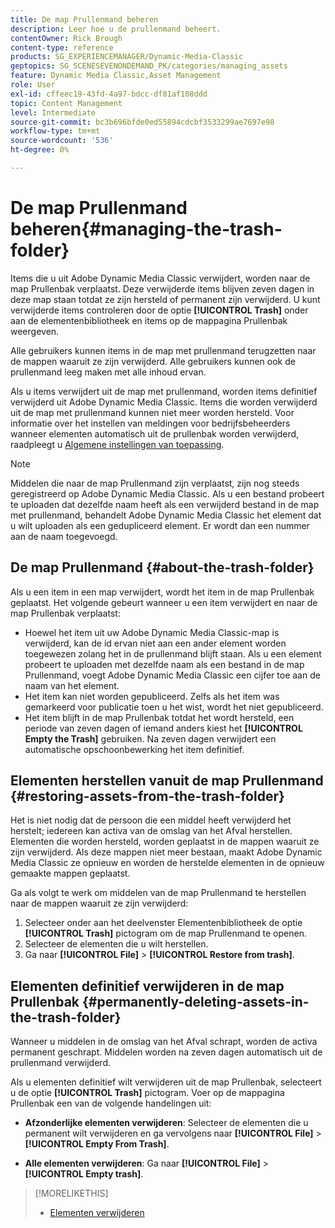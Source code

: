```yaml
---
title: De map Prullenmand beheren
description: Leer hoe u de prullenmand beheert.
contentOwner: Rick Brough
content-type: reference
products: SG_EXPERIENCEMANAGER/Dynamic-Media-Classic
geptopics: SG_SCENESEVENONDEMAND_PK/categories/managing_assets
feature: Dynamic Media Classic,Asset Management
role: User
exl-id: cffeec19-43fd-4a97-bdcc-df81af108ddd
topic: Content Management
level: Intermediate
source-git-commit: bc3b696bfde0ed55894cdcbf3533299ae7697e98
workflow-type: tm+mt
source-wordcount: '536'
ht-degree: 0%

---
```


# De map Prullenmand beheren{#managing-the-trash-folder}

Items die u uit Adobe Dynamic Media Classic verwijdert, worden naar de map Prullenbak verplaatst. Deze verwijderde items blijven zeven dagen in deze map staan totdat ze zijn hersteld of permanent zijn verwijderd. U kunt verwijderde items controleren door de optie **[!UICONTROL Trash]** onder aan de elementenbibliotheek en items op de mappagina Prullenbak weergeven.

Alle gebruikers kunnen items in de map met prullenmand terugzetten naar de mappen waaruit ze zijn verwijderd. Alle gebruikers kunnen ook de prullenmand leeg maken met alle inhoud ervan.

Als u items verwijdert uit de map met prullenmand, worden items definitief verwijderd uit Adobe Dynamic Media Classic. Items die worden verwijderd uit de map met prullenmand kunnen niet meer worden hersteld. Voor informatie over het instellen van meldingen voor bedrijfsbeheerders wanneer elementen automatisch uit de prullenbak worden verwijderd, raadpleegt u [Algemene instellingen van toepassing](application-setup.md#general_settings).

>[!NOTE]
>
>Middelen die naar de map Prullenmand zijn verplaatst, zijn nog steeds geregistreerd op Adobe Dynamic Media Classic. Als u een bestand probeert te uploaden dat dezelfde naam heeft als een verwijderd bestand in de map met prullenmand, behandelt Adobe Dynamic Media Classic het element dat u wilt uploaden als een gedupliceerd element. Er wordt dan een nummer aan de naam toegevoegd.

## De map Prullenmand {#about-the-trash-folder}

Als u een item in een map verwijdert, wordt het item in de map Prullenbak geplaatst. Het volgende gebeurt wanneer u een item verwijdert en naar de map Prullenbak verplaatst:

* Hoewel het item uit uw Adobe Dynamic Media Classic-map is verwijderd, kan de id ervan niet aan een ander element worden toegewezen zolang het in de prullenmand blijft staan. Als u een element probeert te uploaden met dezelfde naam als een bestand in de map Prullenmand, voegt Adobe Dynamic Media Classic een cijfer toe aan de naam van het element.
* Het item kan niet worden gepubliceerd. Zelfs als het item was gemarkeerd voor publicatie toen u het wist, wordt het niet gepubliceerd.
* Het item blijft in de map Prullenbak totdat het wordt hersteld, een periode van zeven dagen of iemand anders kiest het **[!UICONTROL Empty the Trash]** gebruiken. Na zeven dagen verwijdert een automatische opschoonbewerking het item definitief.

## Elementen herstellen vanuit de map Prullenmand {#restoring-assets-from-the-trash-folder}

Het is niet nodig dat de persoon die een middel heeft verwijderd het herstelt; iedereen kan activa van de omslag van het Afval herstellen. Elementen die worden hersteld, worden geplaatst in de mappen waaruit ze zijn verwijderd. Als deze mappen niet meer bestaan, maakt Adobe Dynamic Media Classic ze opnieuw en worden de herstelde elementen in de opnieuw gemaakte mappen geplaatst.

Ga als volgt te werk om middelen van de map Prullenmand te herstellen naar de mappen waaruit ze zijn verwijderd:

1. Selecteer onder aan het deelvenster Elementenbibliotheek de optie **[!UICONTROL Trash]** pictogram om de map Prullenmand te openen.
1. Selecteer de elementen die u wilt herstellen.
1. Ga naar **[!UICONTROL File]** > **[!UICONTROL Restore from trash]**.

## Elementen definitief verwijderen in de map Prullenbak {#permanently-deleting-assets-in-the-trash-folder}

Wanneer u middelen in de omslag van het Afval schrapt, worden de activa permanent geschrapt. Middelen worden na zeven dagen automatisch uit de prullenmand verwijderd.

Als u elementen definitief wilt verwijderen uit de map Prullenbak, selecteert u de optie **[!UICONTROL Trash]** pictogram. Voer op de mappagina Prullenbak een van de volgende handelingen uit:

* **Afzonderlijke elementen verwijderen**: Selecteer de elementen die u permanent wilt verwijderen en ga vervolgens naar **[!UICONTROL File]** > **[!UICONTROL Empty From Trash]**.

* **Alle elementen verwijderen**: Ga naar **[!UICONTROL File]** > **[!UICONTROL Empty trash]**.

>[!MORELIKETHIS]
>
>* [Elementen verwijderen](moving-renaming-deleting-assets.md#delete_assets)
